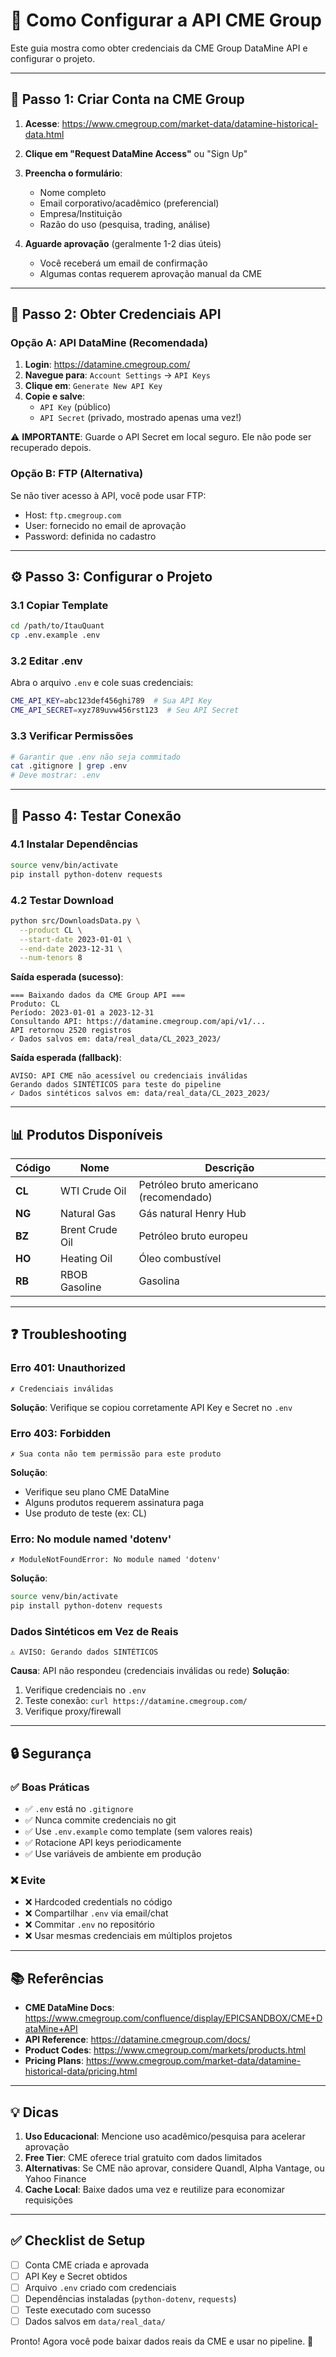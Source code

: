 # 🔑 Como Configurar a API CME Group

Este guia mostra como obter credenciais da CME Group DataMine API e configurar o projeto.

---

## 📝 Passo 1: Criar Conta na CME Group

1. **Acesse**: https://www.cmegroup.com/market-data/datamine-historical-data.html

2. **Clique em "Request DataMine Access"** ou "Sign Up"

3. **Preencha o formulário**:
   - Nome completo
   - Email corporativo/acadêmico (preferencial)
   - Empresa/Instituição
   - Razão do uso (pesquisa, trading, análise)

4. **Aguarde aprovação** (geralmente 1-2 dias úteis)
   - Você receberá um email de confirmação
   - Algumas contas requerem aprovação manual da CME

---

## 🔐 Passo 2: Obter Credenciais API

### Opção A: API DataMine (Recomendada)

1. **Login**: https://datamine.cmegroup.com/
2. **Navegue para**: `Account Settings` → `API Keys`
3. **Clique em**: `Generate New API Key`
4. **Copie e salve**:
   - `API Key` (público)
   - `API Secret` (privado, mostrado apenas uma vez!)

⚠️ **IMPORTANTE**: Guarde o API Secret em local seguro. Ele não pode ser recuperado depois.

### Opção B: FTP (Alternativa)

Se não tiver acesso à API, você pode usar FTP:
- Host: `ftp.cmegroup.com`
- User: fornecido no email de aprovação
- Password: definida no cadastro

---

## ⚙️ Passo 3: Configurar o Projeto

### 3.1 Copiar Template

```bash
cd /path/to/ItauQuant
cp .env.example .env
```

### 3.2 Editar .env

Abra o arquivo `.env` e cole suas credenciais:

```bash
CME_API_KEY=abc123def456ghi789  # Sua API Key
CME_API_SECRET=xyz789uvw456rst123  # Seu API Secret
```

### 3.3 Verificar Permissões

```bash
# Garantir que .env não seja commitado
cat .gitignore | grep .env
# Deve mostrar: .env
```

---

## 🧪 Passo 4: Testar Conexão

### 4.1 Instalar Dependências

```bash
source venv/bin/activate
pip install python-dotenv requests
```

### 4.2 Testar Download

```bash
python src/DownloadsData.py \
  --product CL \
  --start-date 2023-01-01 \
  --end-date 2023-12-31 \
  --num-tenors 8
```

**Saída esperada (sucesso)**:
```
=== Baixando dados da CME Group API ===
Produto: CL
Período: 2023-01-01 a 2023-12-31
Consultando API: https://datamine.cmegroup.com/api/v1/...
API retornou 2520 registros
✓ Dados salvos em: data/real_data/CL_2023_2023/
```

**Saída esperada (fallback)**:
```
AVISO: API CME não acessível ou credenciais inválidas
Gerando dados SINTÉTICOS para teste do pipeline
✓ Dados sintéticos salvos em: data/real_data/CL_2023_2023/
```

---

## 📊 Produtos Disponíveis

| Código | Nome | Descrição |
|--------|------|-----------|
| **CL** | WTI Crude Oil | Petróleo bruto americano (recomendado) |
| **NG** | Natural Gas | Gás natural Henry Hub |
| **BZ** | Brent Crude Oil | Petróleo bruto europeu |
| **HO** | Heating Oil | Óleo combustível |
| **RB** | RBOB Gasoline | Gasolina |

---

## ❓ Troubleshooting

### Erro 401: Unauthorized
```
✗ Credenciais inválidas
```
**Solução**: Verifique se copiou corretamente API Key e Secret no `.env`

### Erro 403: Forbidden
```
✗ Sua conta não tem permissão para este produto
```
**Solução**: 
- Verifique seu plano CME DataMine
- Alguns produtos requerem assinatura paga
- Use produto de teste (ex: CL)

### Erro: No module named 'dotenv'
```
✗ ModuleNotFoundError: No module named 'dotenv'
```
**Solução**:
```bash
source venv/bin/activate
pip install python-dotenv requests
```

### Dados Sintéticos em Vez de Reais
```
⚠️ AVISO: Gerando dados SINTÉTICOS
```
**Causa**: API não respondeu (credenciais inválidas ou rede)
**Solução**:
1. Verifique credenciais no `.env`
2. Teste conexão: `curl https://datamine.cmegroup.com/`
3. Verifique proxy/firewall

---

## 🔒 Segurança

### ✅ Boas Práticas

- ✅ `.env` está no `.gitignore`
- ✅ Nunca commite credenciais no git
- ✅ Use `.env.example` como template (sem valores reais)
- ✅ Rotacione API keys periodicamente
- ✅ Use variáveis de ambiente em produção

### ❌ Evite

- ❌ Hardcoded credentials no código
- ❌ Compartilhar `.env` via email/chat
- ❌ Commitar `.env` no repositório
- ❌ Usar mesmas credenciais em múltiplos projetos

---

## 📚 Referências

- **CME DataMine Docs**: https://www.cmegroup.com/confluence/display/EPICSANDBOX/CME+DataMine+API
- **API Reference**: https://datamine.cmegroup.com/docs/
- **Product Codes**: https://www.cmegroup.com/markets/products.html
- **Pricing Plans**: https://www.cmegroup.com/market-data/datamine-historical-data/pricing.html

---

## 💡 Dicas

1. **Uso Educacional**: Mencione uso acadêmico/pesquisa para acelerar aprovação
2. **Free Tier**: CME oferece trial gratuito com dados limitados
3. **Alternativas**: Se CME não aprovar, considere Quandl, Alpha Vantage, ou Yahoo Finance
4. **Cache Local**: Baixe dados uma vez e reutilize para economizar requisições

---

## ✅ Checklist de Setup

- [ ] Conta CME criada e aprovada
- [ ] API Key e Secret obtidos
- [ ] Arquivo `.env` criado com credenciais
- [ ] Dependências instaladas (`python-dotenv`, `requests`)
- [ ] Teste executado com sucesso
- [ ] Dados salvos em `data/real_data/`

Pronto! Agora você pode baixar dados reais da CME e usar no pipeline. 🚀
